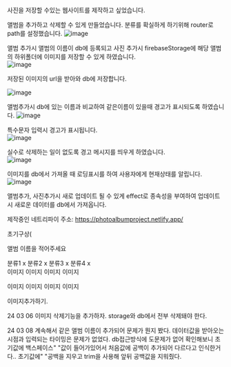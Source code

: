 사진을 저장할 수있는 웹사이트를 제작하고 싶었습니다. 

앨범을 추가하고 삭제할 수 있게 만들었습니다. 
분류를 확실하게 하기위해 router로 path를 설정했습니다. 
![image](https://github.com/thseogns/PhotoAlbum/assets/99688960/132ee495-20f9-4ff8-81f4-38ac5f2ff6b1)  

앨범 추가시 앨범의 이름이 db에 등록되고 사진 추가시 firebaseStorage에 해당 앨범의 하위폴더에 이미지를 저장할 수 있게 하였습니다.  
![image](https://github.com/thseogns/PhotoAlbum/assets/99688960/693b57e3-3908-42d1-9737-2eb1c2a2f34c)  

저장된 이미지의 url을 받아와 db에 저장합니다.   
  
![image](https://github.com/thseogns/PhotoAlbum/assets/99688960/fb7cdafe-4165-48f7-b33e-c653b42fe003)  

앨범추가시 db에 있는 이름과 비교하여 같은이름이 있을때 경고가 표시되도록 하였습니다.  ![image](https://github.com/thseogns/PhotoAlbum/assets/99688960/543b5e00-1a13-4196-9aa0-e65bae40e4cf)   
  
특수문자 입력시 경고가 표시됩니다.   
![image](https://github.com/thseogns/PhotoAlbum/assets/99688960/35d3e11c-1635-49d8-a119-807f0ee2151f)   
  
실수로 삭제하는 일이 없도록 경고 메시지를 띄우게 하였습니다.   
![image](https://github.com/thseogns/PhotoAlbum/assets/99688960/a629936b-ad84-4837-b309-8e961b922abe)   

이미지를 db에서 가져올 때 로딩표시를 하여 사용자에게 현재상태를 알립니다.  ![image](https://github.com/thseogns/PhotoAlbum/assets/99688960/0c08ab98-bae2-4e70-9770-32eddd0d8419)  

앨범추가, 사진추가시 새로 업데이트 될 수 있게 effect로 종속성을 부여하여 업데이트시 새로운 데이터를 db에서 가져옵니다. 

제작중인 네트리파이 주소: https://photoalbumproject.netlify.app/







초기구상(  

앨범 이름을 적어주세요  

분류1 x 분류2 x 분류3 x 분류4 x   
이미지 이미지 이미지 이미지  
  
이미지 이미지 이미지 이미지  
  
이미지추가하기.  
  


24 03 06 이미지 삭제기능을 추가하자. storage와 db에서 전부 삭제돼야 한다.

24 03 08 계속해서 같은 앨범 이름이 추가되어 문제가 뭔지 봤다. 데이터값을 받아오는 시점과 입력되는 타이밍은 문제가 없었다. 
db접근방식에 도문제가 없어 확인해보니 초기값에 백스페이스" "값이 들어가있어서 처음값에 공백이 추가되어 다르다고 인식한거다..
초기값에" "공백을 지우고 trim을 사용해 앞뒤 공백값을 지워줬다.

